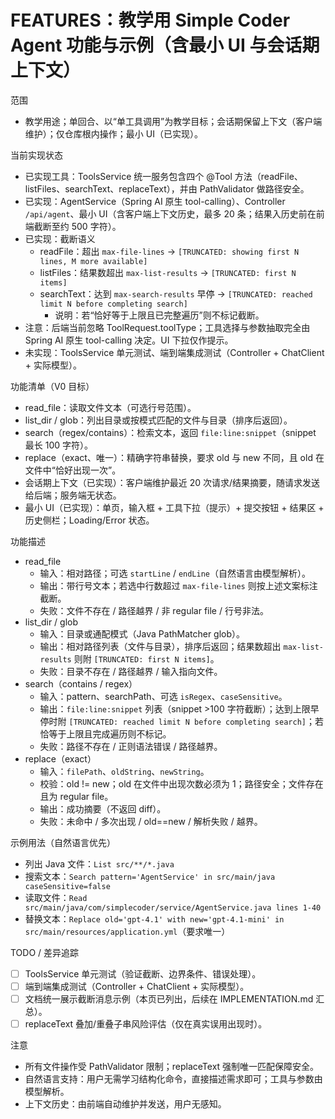 # FEATURES：教学用 Simple Coder Agent 功能与示例（含最小 UI 与会话期上下文）

范围
- 教学用途；单回合、以“单工具调用”为教学目标；会话期保留上下文（客户端维护）；仅仓库根内操作；最小 UI（已实现）。

当前实现状态
- 已实现工具：ToolsService 统一服务包含四个 @Tool 方法（readFile、listFiles、searchText、replaceText），并由 PathValidator 做路径安全。
- 已实现：AgentService（Spring AI 原生 tool-calling）、Controller `/api/agent`、最小 UI（含客户端上下文历史，最多 20 条；结果入历史前在前端截断至约 500 字符）。
- 已实现：截断语义
  - readFile：超出 `max-file-lines` → `[TRUNCATED: showing first N lines, M more available]`
  - listFiles：结果数超出 `max-list-results` → `[TRUNCATED: first N items]`
  - searchText：达到 `max-search-results` 早停 → `[TRUNCATED: reached limit N before completing search]`
    - 说明：若“恰好等于上限且已完整遍历”则不标记截断。
- 注意：后端当前忽略 ToolRequest.toolType；工具选择与参数抽取完全由 Spring AI 原生 tool-calling 决定。UI 下拉仅作提示。
- 未实现：ToolsService 单元测试、端到端集成测试（Controller + ChatClient + 实际模型）。

功能清单（V0 目标）
- read_file：读取文件文本（可选行号范围）。
- list_dir / glob：列出目录或按模式匹配的文件与目录（排序后返回）。
- search（regex/contains）：检索文本，返回 `file:line:snippet`（snippet 最长 100 字符）。
- replace（exact、唯一）：精确字符串替换，要求 old 与 new 不同，且 old 在文件中“恰好出现一次”。
- 会话期上下文（已实现）：客户端维护最近 20 次请求/结果摘要，随请求发送给后端；服务端无状态。
- 最小 UI（已实现）：单页，输入框 + 工具下拉（提示）+ 提交按钮 + 结果区 + 历史侧栏；Loading/Error 状态。

功能描述
- read_file
  - 输入：相对路径；可选 `startLine` / `endLine`（自然语言由模型解析）。
  - 输出：带行号文本；若选中行数超过 `max-file-lines` 则按上述文案标注截断。
  - 失败：文件不存在 / 路径越界 / 非 regular file / 行号非法。
- list_dir / glob
  - 输入：目录或通配模式（Java PathMatcher glob）。
  - 输出：相对路径列表（文件与目录），排序后返回；结果数超出 `max-list-results` 则附 `[TRUNCATED: first N items]`。
  - 失败：目录不存在 / 路径越界 / 输入指向文件。
- search（contains / regex）
  - 输入：pattern、searchPath、可选 `isRegex`、`caseSensitive`。
  - 输出：`file:line:snippet` 列表（snippet >100 字符截断）；达到上限早停时附 `[TRUNCATED: reached limit N before completing search]`；若恰等于上限且完成遍历则不标记。
  - 失败：路径不存在 / 正则语法错误 / 路径越界。
- replace（exact）
  - 输入：`filePath`、`oldString`、`newString`。
  - 校验：old != new；old 在文件中出现次数必须为 1；路径安全；文件存在且为 regular file。
  - 输出：成功摘要（不返回 diff）。
  - 失败：未命中 / 多次出现 / old==new / 解析失败 / 越界。

示例用法（自然语言优先）
- 列出 Java 文件：`List src/**/*.java`
- 搜索文本：`Search pattern='AgentService' in src/main/java caseSensitive=false`
- 读取文件：`Read src/main/java/com/simplecoder/service/AgentService.java lines 1-40`
- 替换文本：`Replace old='gpt-4.1' with new='gpt-4.1-mini' in src/main/resources/application.yml`（要求唯一）

TODO / 差异追踪
- [ ] ToolsService 单元测试（验证截断、边界条件、错误处理）。
- [ ] 端到端集成测试（Controller + ChatClient + 实际模型）。
- [ ] 文档统一展示截断消息示例（本页已列出，后续在 IMPLEMENTATION.md 汇总）。
- [ ] replaceText 叠加/重叠子串风险评估（仅在真实误用出现时）。

注意
- 所有文件操作受 PathValidator 限制；replaceText 强制唯一匹配保障安全。
- 自然语言支持：用户无需学习结构化命令，直接描述需求即可；工具与参数由模型解析。
- 上下文历史：由前端自动维护并发送，用户无感知。